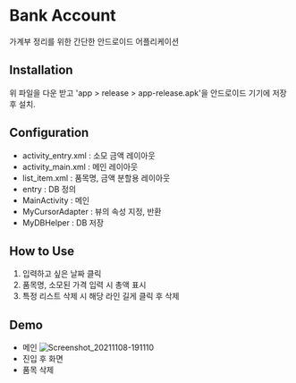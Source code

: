 # Bank Account

가계부 정리를 위한 간단한 안드로이드 어플리케이션


## Installation

위 파일을 다운 받고 'app > release > app-release.apk'을 안드로이드 기기에 저장 후 설치.


## Configuration

- activity_entry.xml : 소모 금액 레이아웃
- activity_main.xml : 메인 레이아웃
- list_item.xml : 품목명, 금액 분할용 레이아웃
- entry : DB 정의
- MainActivity : 메인
- MyCursorAdapter : 뷰의 속성 지정, 반환
- MyDBHelper : DB 저장


##  How to Use

1. 입력하고 싶은 날짜 클릭
2. 품목명, 소모된 가격 입력 시 총액 표시
3. 특정 리스트 삭제 시 해당 라인 길게 클릭 후 삭제


## Demo

- 메인
![Screenshot_20211108-191110](https://user-images.githubusercontent.com/93585651/144855004-97c86b24-988f-49be-9767-a878b2b76345.jpg)
- 진입 후 화면
- 품목 삭제
